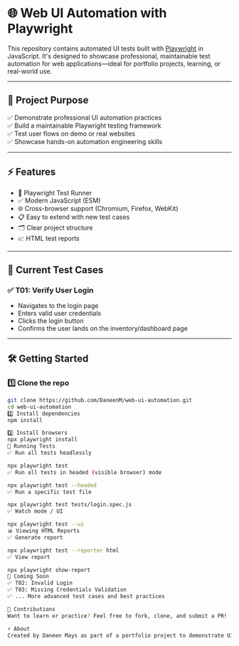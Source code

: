# 🌐 Web UI Automation with Playwright

This repository contains automated UI tests built with [Playwright](https://playwright.dev/) in JavaScript. It's designed to showcase professional, maintainable test automation for web applications—ideal for portfolio projects, learning, or real-world use.

---

## 🚀 Project Purpose

✅ Demonstrate professional UI automation practices  
✅ Build a maintainable Playwright testing framework  
✅ Test user flows on demo or real websites  
✅ Showcase hands-on automation engineering skills

---

## ⚡️ Features

- 📌 Playwright Test Runner
- ✅ Modern JavaScript (ESM)
- 🌐 Cross-browser support (Chromium, Firefox, WebKit)
- 📋 Easy to extend with new test cases
- 🗂️ Clear project structure
- 📈 HTML test reports

---

## 📑 Current Test Cases

### ✅ T01: Verify User Login
- Navigates to the login page
- Enters valid user credentials
- Clicks the login button
- Confirms the user lands on the inventory/dashboard page
  
--- 

## 🛠️ Getting Started

### 1️⃣ Clone the repo
```bash
git clone https://github.com/DaneenM/web-ui-automation.git
cd web-ui-automation
2️⃣ Install dependencies
npm install

3️⃣ Install browsers
npx playwright install
🧪 Running Tests
✅ Run all tests headlessly

npx playwright test
✅ Run all tests in headed (visible browser) mode

npx playwright test --headed
✅ Run a specific test file

npx playwright test tests/login.spec.js
✅ Watch mode / UI

npx playwright test --ui
📊 Viewing HTML Reports
✅ Generate report

npx playwright test --reporter html
✅ View report

npx playwright show-report
🔮 Coming Soon
✅ T02: Invalid Login
✅ T03: Missing Credentials Validation
✅ ... More advanced test cases and best practices

🤝 Contributions
Want to learn or practice? Feel free to fork, clone, and submit a PR!

⚡️ About
Created by Daneen Mays as part of a portfolio project to demonstrate UI test automation skills using Playwright.

